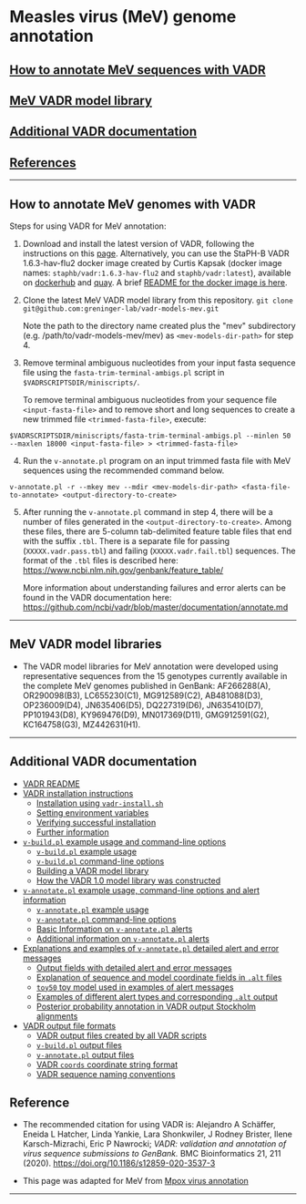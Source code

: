 # <a name="documentation"></a>Measles virus (MeV) genome annotation

## [How to annotate MeV sequences with VADR](#howto)

## [MeV VADR model library](#mevmodels)

## [Additional VADR documentation](#docs)

## [References](#reference)


---
## <a name="howto"></a>How to annotate MeV genomes with VADR

Steps for using VADR for MeV annotation:

1. Download and install the latest version of VADR, following the
   instructions on this [page](https://github.com/ncbi/vadr/tree/master).
   Alternatively, you can use the StaPH-B VADR 1.6.3-hav-flu2
   docker image created by Curtis Kapsak (docker image names:
   `staphb/vadr:1.6.3-hav-flu2` and `staphb/vadr:latest`), available on 
   [dockerhub](https://hub.docker.com/r/staphb/vadr/tags) and
   [quay](https://quay.io/repository/staphb/vadr?tab=tags). A brief
   [README for the docker image is here](https://github.com/StaPH-B/docker-builds/tree/master/vadr/1.6.3-hav-flu2).
 
2. Clone the latest MeV VADR model library from this repository. <!-- (current release v1.0)<br/>-->
   `git clone git@github.com:greninger-lab/vadr-models-mev.git`<br/>
   <!--or download the current release from [here](https://github.com/greninger-lab/vadr-models-hpiv/releases/tag/v1.0).</br>-->
   Note the path to the directory name created plus the "mev"
   subdirectory (e.g. /path/to/vadr-models-mev/mev) as `<mev-models-dir-path>`
   for step 4.

3. Remove terminal ambiguous nucleotides from your
   input fasta sequence file using the `fasta-trim-terminal-ambigs.pl`
   script in `$VADRSCRIPTSDIR/miniscripts/`.

   To remove terminal ambiguous nucleotides from your sequence file
   `<input-fasta-file>` and to remove short and long sequences to create a new trimmed file
   `<trimmed-fasta-file>`, execute:

```
$VADRSCRIPTSDIR/miniscripts/fasta-trim-terminal-ambigs.pl --minlen 50 --maxlen 18000 <input-fasta-file> > <trimmed-fasta-file>
```        

4. Run the `v-annotate.pl` program on an input trimmed fasta file with
   MeV sequences using the recommended command below.
```
v-annotate.pl -r --mkey mev --mdir <mev-models-dir-path> <fasta-file-to-annotate> <output-directory-to-create>
```

5. After running the `v-annotate.pl` command in step 4, there will be a number of files
   generated in the `<output-directory-to-create>`. Among these files, there are 5-column
   tab-delimited feature table files that end with the suffix `.tbl`. There is a separate
   file for passing (`XXXXX.vadr.pass.tbl`) and failing (`XXXXX.vadr.fail.tbl`) sequences.
   The format of the `.tbl` files is described here:
   https://www.ncbi.nlm.nih.gov/genbank/feature_table/

   More information about understanding failures and error alerts can be found in the VADR
   documentation here: https://github.com/ncbi/vadr/blob/master/documentation/annotate.md

---
## <a name="mevmodels"></a>MeV VADR model libraries
* The VADR model libraries for MeV annotation were developed using representative sequences from the 15
  genotypes currently available in the complete MeV genomes published in GenBank: AF266288(A), OR290098(B3),
  LC655230(C1), MG912589(C2), AB481088(D3), OP236009(D4), JN635406(D5), DQ227319(D6),
  JN635410(D7), PP101943(D8), KY969476(D9), MN017369(D11), GMG912591(G2), KC164758(G3),
  MZ442631(H1).
---

## <a name="docs"> Additional VADR documentation

* [VADR README](https://github.com/ncbi/vadr/blob/master/README.md#top)
* [VADR installation instructions](https://github.com/ncbi/vadr/blob/master/documentation/install.md#top)
  * [Installation using `vadr-install.sh`](https://github.com/ncbi/vadr/blob/master/documentation/install.md#install)
  * [Setting environment variables](https://github.com/ncbi/vadr/blob/master/documentation/install.md#environment)
  * [Verifying successful installation](https://github.com/ncbi/vadr/blob/master/documentation/install.md#tests)
  * [Further information](https://github.com/ncbi/vadr/blob/master/documentation/install.md#further)
* [`v-build.pl` example usage and command-line options](https://github.com/ncbi/vadr/blob/master/documentation/build.md#top)
  * [`v-build.pl` example usage](https://github.com/ncbi/vadr/blob/master/documentation/build.md#exampleusage)
  * [`v-build.pl` command-line options](https://github.com/ncbi/vadr/blob/master/documentation/build.md#options)
  * [Building a VADR model library](https://github.com/ncbi/vadr/blob/master/documentation/build.md#library)
  * [How the VADR 1.0 model library was constructed](https://github.com/ncbi/vadr/blob/master/documentation/build.md#1.0library)
* [`v-annotate.pl` example usage, command-line options and alert information](https://github.com/ncbi/vadr/blob/master/documentation/annotate.md#top)
  * [`v-annotate.pl` example usage](https://github.com/ncbi/vadr/blob/master/documentation/annotate.md#exampleusage)
  * [`v-annotate.pl` command-line options](https://github.com/ncbi/vadr/blob/master/documentation/annotate.md#options)
  * [Basic Information on `v-annotate.pl` alerts](https://github.com/ncbi/vadr/blob/master/documentation/annotate.md#alerts)
  * [Additional information on `v-annotate.pl` alerts](https://github.com/ncbi/vadr/blob/master/documentation/annotate.md#alerts2)
* [Explanations and examples of `v-annotate.pl` detailed alert and error messages](https://github.com/ncbi/vadr/blob/master/documentation/alerts.md#top)
  * [Output fields with detailed alert and error messages](https://github.com/ncbi/vadr/blob/master/documentation/alerts.md#files)
  * [Explanation of sequence and model coordinate fields in `.alt` files](https://github.com/ncbi/vadr/blob/master/documentation/alerts.md#coords)
  * [`toy50` toy model used in examples of alert messages](https://github.com/ncbi/vadr/blob/master/documentation/alerts.md#toy)
  * [Examples of different alert types and corresponding `.alt` output](https://github.com/ncbi/vadr/blob/master/documentation/alerts.md#examples)
  * [Posterior probability annotation in VADR output Stockholm alignments](https://github.com/ncbi/vadr/blob/master/documentation/alerts.md#pp)
* [VADR output file formats](https://github.com/ncbi/vadr/blob/master/documentation/formats.md#top)
  * [VADR output files created by all VADR scripts](https://github.com/ncbi/vadr/blob/master/documentation/formats.md#generic)
  * [`v-build.pl` output files](https://github.com/ncbi/vadr/blob/master/documentation/formats.md#build)
  * [`v-annotate.pl` output files](https://github.com/ncbi/vadr/blob/master/documentation/formats.md#annotate)
  * [VADR `coords` coordinate string format](https://github.com/ncbi/vadr/blob/master/documentation/formats.md#coords)
  * [VADR sequence naming conventions](https://github.com/ncbi/vadr/blob/master/documentation/formats.md#seqnames)


## Reference <a name="reference"></a>
* The recommended citation for using VADR is:
  Alejandro A Schäffer, Eneida L Hatcher, Linda Yankie, Lara Shonkwiler,
  J Rodney Brister, Ilene Karsch-Mizrachi, Eric P Nawrocki; *VADR:
  validation and annotation of virus sequence submissions to
  GenBank.* BMC Bioinformatics 21, 211
  (2020). https://doi.org/10.1186/s12859-020-3537-3

* This page was adapted for MeV from [Mpox virus annotation](https://github.com/ncbi/vadr/wiki/Mpox-virus-annotation)

---
